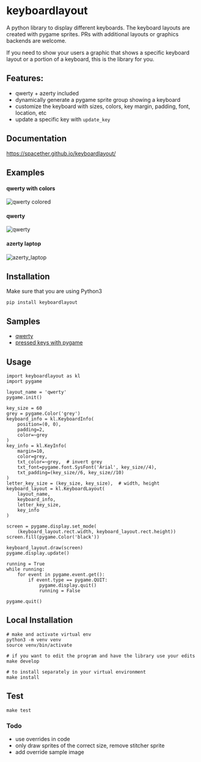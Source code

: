 # keyboardlayout
A python library to display different keyboards.
The keyboard layouts are created with pygame sprites.
PRs with additional layouts or graphics backends are welcome.

If you need to show your users a graphic that shows a specific keyboard layout or a portion of a keyboard, this is the library for you.

## Features:
- qwerty + azerty included
- dynamically generate a pygame sprite group showing a keyboard
- customize the keyboard with sizes, colors, key margin, padding, font, location, etc
- update a specific key with `update_key`

## Documentation
https://spacether.github.io/keyboardlayout/

## Examples
#### qwerty with colors
![qwerty colored](https://raw.githubusercontent.com/spacether/keyboardlayout/master/samples/images/qwerty_colored.jpg)

#### qwerty
![qwerty](https://raw.githubusercontent.com/spacether/keyboardlayout/master/samples/images/qwerty.jpg)

#### azerty laptop
![azerty_laptop](https://raw.githubusercontent.com/spacether/keyboardlayout/master/samples/images/azerty_laptop.jpg)

## Installation
Make sure that you are using Python3
```
pip install keyboardlayout
```

## Samples
- [qwerty](https://github.com/spacether/keyboardlayout/tree/master/samples/qwerty.py)
- [pressed keys with pygame](https://github.com/spacether/keyboardlayout/tree/master/samples/pressed_keys_pygame.py)

## Usage
```
import keyboardlayout as kl
import pygame

layout_name = 'qwerty'
pygame.init()

key_size = 60
grey = pygame.Color('grey')
keyboard_info = kl.KeyboardInfo(
    position=(0, 0),
    padding=2,
    color=~grey
)
key_info = kl.KeyInfo(
    margin=10,
    color=grey,
    txt_color=~grey,  # invert grey
    txt_font=pygame.font.SysFont('Arial', key_size//4),
    txt_padding=(key_size//6, key_size//10)
)
letter_key_size = (key_size, key_size),  # width, height
keyboard_layout = kl.KeyboardLayout(
    layout_name,
    keyboard_info,
    letter_key_size,
    key_info
)

screen = pygame.display.set_mode(
    (keyboard_layout.rect.width, keyboard_layout.rect.height))
screen.fill(pygame.Color('black'))

keyboard_layout.draw(screen)
pygame.display.update()

running = True
while running:
    for event in pygame.event.get():
        if event.type == pygame.QUIT:
            pygame.display.quit()
            running = False

pygame.quit()
```

## Local Installation
```
# make and activate virtual env
python3 -m venv venv
source venv/bin/activate

# if you want to edit the program and have the library use your edits
make develop

# to install separately in your virtual environment
make install
```

## Test
```
make test
```

### Todo
- use overrides in code
- only draw sprites of the correct size, remove stitcher sprite
- add override sample image
